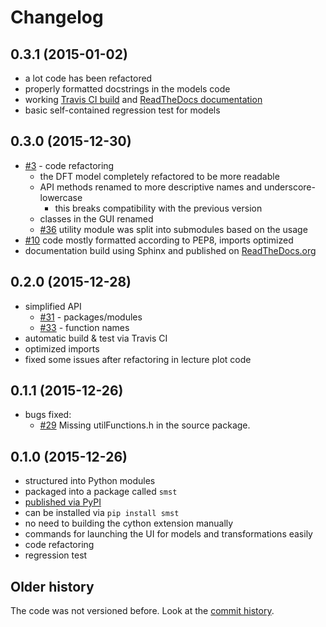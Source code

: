 # Changelog

## 0.3.1 (2015-01-02)

- a lot code has been refactored
- properly formatted docstrings in the models code
- working [Travis CI build](https://travis-ci.org/bzamecnik/sms-tools) and
  [ReadTheDocs documentation](https://smst.readthedocs.org/)
- basic self-contained regression test for models

## 0.3.0 (2015-12-30)

- [#3](https://github.com/bzamecnik/sms-tools/issues/3) - code refactoring
  - the DFT model completely refactored to be more readable
  - API methods renamed to more descriptive names and underscore-lowercase
    - this breaks compatibility with the previous version
  - classes in the GUI renamed
  - [#36](https://github.com/bzamecnik/sms-tools/issues/36) utility module was split into submodules based on the usage
- [#10](https://github.com/bzamecnik/sms-tools/issues/10) code mostly formatted according to PEP8, imports optimized
- documentation build using Sphinx and published on [ReadTheDocs.org](https://smst.readthedocs.org/)

## 0.2.0 (2015-12-28)

- simplified API
  - [#31](https://github.com/bzamecnik/sms-tools/issues/31) - packages/modules
  - [#33](https://github.com/bzamecnik/sms-tools/issues/33) - function names
- automatic build & test via Travis CI
- optimized imports
- fixed some issues after refactoring in lecture plot code

## 0.1.1 (2015-12-26)

- bugs fixed:
  - [#29](https://github.com/bzamecnik/sms-tools/issues/29) Missing utilFunctions.h in the source package.

## 0.1.0 (2015-12-26)

- structured into Python modules
- packaged into a package called `smst`
- [published via PyPI](https://pypi.python.org/pypi/smst)
- can be installed via `pip install smst`
- no need to building the cython extension manually
- commands for launching the UI for models and transformations easily
- code refactoring
- regression test

## Older history

The code was not versioned before. Look at the [commit history](https://github.com/MTG/sms-tools/commits/master).
